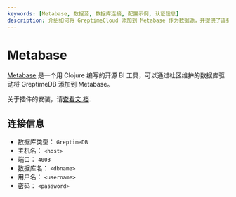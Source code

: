 ```yaml
---
keywords: [Metabase, 数据源, 数据库连接, 配置示例, 认证信息]
description: 介绍如何将 GreptimeCloud 添加到 Metabase 作为数据源，并提供了连接信息。
---
```


# Metabase

[Metabase](https://github.com/metabase/metabase) 是一个用 Clojure 编写的开源 BI
工具，可以通过社区维护的数据库驱动将 GreptimeDB 添加到 Metabase。

关于插件的安装，请[查看文
档](https://docs.greptime.cn/user-guide/integrations/metabase).

## 连接信息

- 数据库类型： `GreptimeDB`
- 主机名： `<host>`
- 端口： `4003`
- 数据库名： `<dbname>`
- 用户名： `<username>`
- 密码： `<password>`
